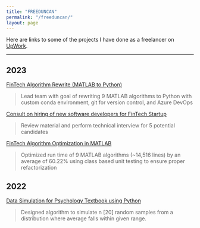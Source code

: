 ```yaml
---
title: "FREEDUNCAN"
permalink: "/freeduncan/"
layout: page
---
```


Here are links to some of the projects I have done as a freelancer on [UpWork](https://www.upwork.com/freelancers/~016adcf90a250f8ad2?viewMode=1). 

---

## 2023

[FinTech Algorithm Rewrite (MATLAB to Python)](https://www.upwork.com/freelancers/~016adcf90a250f8ad2?viewMode=1)

> Lead team with goal of rewriting 9 MATLAB algorithms to Python with custom conda environment, git for version control, and Azure DevOps

[Consult on hiring of new software developers for FinTech Startup](https://www.upwork.com/freelancers/~016adcf90a250f8ad2?viewMode=1)

> Review material and perform technical interview for 5 potential candidates

[FinTech Algorithm Optimization in MATLAB](https://www.upwork.com/freelancers/~016adcf90a250f8ad2?viewMode=1)

> Optimized run time of 9 MATLAB algorithms (~14,516 lines) by an average of 60.22% using class based unit testing to ensure proper refactorization

## 2022

[Data Simulation for Psychology Textbook using Python](https://www.upwork.com/freelancers/~016adcf90a250f8ad2?viewMode=1&p=1619035240702541824)

> Designed algorithm to simulate n [20] random samples from a distribution where average falls within given range.
